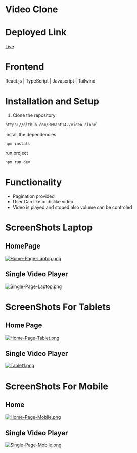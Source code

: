 # Video Clone

# Deployed Link
 [Live](https://video-clone-pearl.vercel.app/)
# Frontend

React.js | TypeScript | Javascript |  Tailwind


# Installation and Setup
1. Clone the repository:

```bash
https://github.com/Hemant142/video_clone` 
```
install the dependencies
```
npm install
```
run project
```
npm run dev
```
# Functionality
- Pagination provided 
- User Can like or dislike video
- Video is played and stoped also volume can be controled 


# ScreenShots  Laptop

## HomePage

[![Home-Page-Laptop.png](https://i.postimg.cc/9FKWswkp/Home-Page-Laptop.png)](https://postimg.cc/Vd9QCvmr)

## Single Video Player 

[![Single-Page-Laptop.png](https://i.postimg.cc/Nf3cdqyC/Single-Page-Laptop.png)](https://postimg.cc/MvmNGLm1)

# ScreenShots  For Tablets

## Home Page

[![Home-Page-Tablet.png](https://i.postimg.cc/T3VZQyvh/Home-Page-Tablet.png)](https://postimg.cc/68Qjpp3N)

## Single Video Player 

[![Tablet1.png](https://i.postimg.cc/15cjr3Yv/Tablet1.png)](https://postimg.cc/QHCmXhD7)


# ScreenShots  For Mobile

## Home

[![Home-Page-Mobile.png](https://i.postimg.cc/3rp5Wffg/Home-Page-Mobile.png)](https://postimg.cc/xq0F452C)


## Single Video Player 

[![Single-Page-Mobile.png](https://i.postimg.cc/9fSKQyG8/Single-Page-Mobile.png)](https://postimg.cc/kVQfj6YK)
